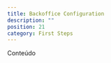 ```yaml
---
title: Backoffice Configuration
description: ""
position: 21
category: First Steps
---
```


Conteúdo